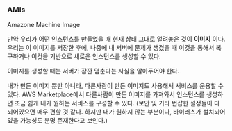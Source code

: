 ### AMIs
Amazone Machine Image

만약 우리가 어떤 인스턴스를 만들었을 때 현재 상태 그대로 얼려놓은 것이 **이미지** 이다.
우리는 이 이미지를 저장한 후에, 나중에 내 서버에 문제가 생겼을 때 이것을 통해서 복구하거나 이것을 기반으로 새로운 인스턴스를 생성할 수 있다.

이미지를 생성할 때는 서버가 잠깐 멈춘다는 사실을 알아두어야 한다.

내가 만든 이미지 뿐만 아니라, 다른사람이 만든 이미지도 사용해서 서비스를 운용할 수 있다. AWS Marketplace에서 다른사람이 만든 이미지를 가져와서 인스턴스를 생성하면 조금 쉽게 내가 원하는 서비스를 구성할 수 있다. (보안 및 기타 번잡한 설정들이 다 되어있으면 매우 편할 것 같다. 하지만 내가 원하지 않는 부분이나, 바이러스가 설치되어있을 가능성도 분명 존재한다고 보인다.)